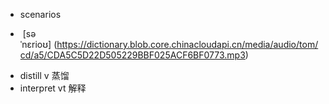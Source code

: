 ---
---

+ scenarios
-  [səˈnɛrioʊ] (https://dictionary.blob.core.chinacloudapi.cn/media/audio/tom/cd/a5/CDA5C5D22D505229BBF025ACF6BF0773.mp3)

+ distill v 蒸馏
+ interpret vt 解释